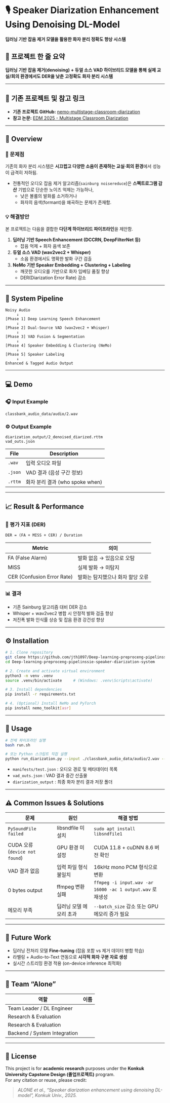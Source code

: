 # 🎙️ Speaker Diarization Enhancement Using Denoising DL-Model
**딥러닝 기반 잡음 제거 모델을 활용한 화자 분리 정확도 향상 시스템**

## 🧩 프로젝트 한 줄 요약
**딥러닝 기반 잡음 제거(denoising) + 듀얼 소스 VAD 하이브리드 모델을 통해 실제 교실/회의 환경에서도 DER을 낮춘 고정확도 화자 분리 시스템**

---

## 🔗 기존 프로젝트 및 참고 링크
- **기존 프로젝트 GitHub:** [nemo-multistage-classroom-diarization](https://github.com/EduNLP/nemo-multistage-classroom-diarization.git)
- **참고 논문:** [EDM 2025 - Multistage Classroom Diarization](https://educationaldatamining.org/edm2025/proceedings/2025.EDM.short-papers.199/)  

---

## 📘 Overview  

### 🎯 문제점  
기존의 화자 분리 시스템은 **시끄럽고 다양한 소음이 존재하는 교실·회의 환경**에서 성능이 급격히 저하됨.  
- 전통적인 오디오 잡음 제거 알고리즘(`sainburg noisereduce`)은 **스펙트로그램 감산** 기법으로 단순한 노이즈 억제는 가능하나,  
  - 낮은 볼륨의 발화를 소거하거나  
  - 화자의 음색(formant)을 왜곡하는 문제가 존재함.  

### 💡 해결방안  
본 프로젝트는 다음을 결합한 **다단계 하이브리드 파이프라인**을 제안함.  
1. **딥러닝 기반 Speech Enhancement (DCCRN, DeepFilterNet 등)**  
   - 잡음 억제 + 화자 음색 보존  
2. **듀얼 소스 VAD (wav2vec2 + Whisper)**  
   - 소음 환경에서도 명확한 발화 구간 검출  
3. **NeMo 기반 Speaker Embedding + Clustering + Labeling**  
   - 깨끗한 오디오를 기반으로 화자 임베딩 품질 향상  
   - DER(Diarization Error Rate) 감소  

---

## 🧠 System Pipeline  

```
Noisy Audio
     ↓
[Phase 1] Deep Learning Speech Enhancement
     ↓
[Phase 2] Dual-Source VAD (wav2vec2 + Whisper)
     ↓
[Phase 3] VAD Fusion & Segmentation
     ↓
[Phase 4] Speaker Embedding & Clustering (NeMo)
     ↓
[Phase 5] Speaker Labeling
     ↓
Enhanced & Tagged Audio Output
```

---

## 💻 Demo  

### 🎧 Input Example
```
classbank_audio_data/audio/2.wav
```

### ⚙️ Output Example
```
diarization_output/2_denoised_diarized.rttm
vad_outs.json
```

| File | Description |
|------|--------------|
| `.wav` | 입력 오디오 파일 |
| `.json` | VAD 결과 (음성 구간 정보) |
| `.rttm` | 화자 분리 결과 (who spoke when) |

---

## 📈 Result & Performance  

### 🧮 평가 지표 (DER)
```
DER = (FA + MISS + CER) / Duration
```
| Metric | 의미 |
|---------|------|
| FA (False Alarm) | 발화 없음 → 있음으로 오탐 |
| MISS | 실제 발화 → 미탐지 |
| CER (Confusion Error Rate) | 발화는 탐지했으나 화자 할당 오류 |

### 📊 결과
- 기존 Sainburg 알고리즘 대비 DER 감소
- Whisper + wav2vec2 병합 시 안정적 발화 검출 향상
- 저진폭 발화 인식률 상승 및 잡음 환경 강건성 향상  

---

## ⚙️ Installation  

```bash
# 1. Clone repository
git clone https://github.com/jth1097/Deep-learning-preproceng-pipelinssie-speaker-diarization-system.git
cd Deep-learning-preproceng-pipelinssie-speaker-diarization-system

# 2. Create and activate virtual environment
python3 -m venv .venv
source .venv/bin/activate     # (Windows: .venv\Scripts\activate)

# 3. Install dependencies
pip install -r requirements.txt

# 4. (Optional) Install NeMo and PyTorch
pip install nemo_toolkit[asr]
```

---

## 🚀 Usage  

```bash
# 전체 파이프라인 실행
bash run.sh

# 또는 Python 스크립트 직접 실행
python run_diarization.py --input ./classbank_audio_data/audio/2.wav --output ./diarization_output
```

- `manifests/test.json` : 오디오 경로 및 메타데이터 목록  
- `vad_outs.json` : VAD 결과 중간 산출물  
- `diarization_output` : 최종 화자 분리 결과 저장 폴더  

---

## ⚠️ Common Issues & Solutions  

| 문제 | 원인 | 해결 방법 |
|------|------|------------|
| `PySoundFile failed` | libsndfile 미설치 | `sudo apt install libsndfile1` |
| CUDA 오류 (`device not found`) | GPU 환경 미설정 | CUDA 11.8 + cuDNN 8.6 버전 확인 |
| VAD 결과 없음 | 입력 파일 형식 불일치 | 16kHz mono PCM 형식으로 변환 |
| 0 bytes output | ffmpeg 변환 실패 | `ffmpeg -i input.wav -ar 16000 -ac 1 output.wav` 로 재생성 |
| 메모리 부족 | 딥러닝 모델 메모리 초과 | `--batch_size` 감소 또는 GPU 메모리 증가 필요 |

---

## 🧩 Future Work  

- 딥러닝 전처리 모델 **Fine-tuning** (잡음 포함 vs 제거 데이터 병합 학습)  
- 라벨링 + Audio-to-Text 연동으로 **시각적 화자 구분 자료 생성**  
- 실시간 스트리밍 환경 적용 (on-device inference 최적화)

---

## 👥 Team “Alone”
| 역할 | 이름 |
|------|------|
| Team Leader / DL Engineer |  |
| Research & Evaluation |  |
| Research & Evaluation |  |
| Backend / System Integration |  |

---

## 🧾 License  
This project is for **academic research** purposes under the **Konkuk University Capstone Design (졸업프로젝트)** program.  
For any citation or reuse, please credit:  
> *ALONE et al., “Speaker diarization enhancement using denoising DL-model”, Konkuk Univ., 2025.*
